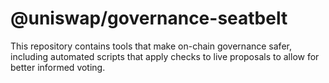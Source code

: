 # @uniswap/governance-seatbelt

This repository contains tools that make on-chain governance safer,
including automated scripts that apply checks to live proposals to allow
for better informed voting.
